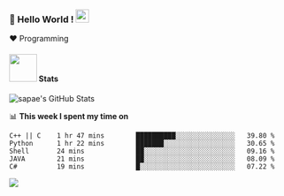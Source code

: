 ### 👋 Hello World !  <img src="https://github.com/TheDudeThatCode/TheDudeThatCode/blob/master/Assets/Earth.gif" width="24px">
  
:heart: Programming

#### <img src="https://media.giphy.com/media/VgCDAzcKvsR6OM0uWg/giphy.gif" width="50"> Stats   
![sapae's GitHub Stats](https://github-readme-stats.vercel.app/api?username=sapae&hide=["stars"]&show_icons=true)

📊 **This week I spent my time on**

<!--START_SECTION:waka-->
```text
C++ || C    1 hr 47 mins        ██████████░░░░░░░░░░░░░░░   39.80 % 
Python      1 hr 22 mins        ███████░░░░░░░░░░░░░░░░░░   30.65 % 
Shell       24 mins             ██░░░░░░░░░░░░░░░░░░░░░░░   09.16 % 
JAVA        21 mins             ██░░░░░░░░░░░░░░░░░░░░░░░   08.09 % 
C#          19 mins             █░░░░░░░░░░░░░░░░░░░░░░░░   07.22 %
```
<!--END_SECTION:waka-->
<a href="#stats">
<img align="center" src = "https://github-readme-stats-git-master.pranavgpr.vercel.app/api/top-langs/?username=sapae&layout=compact" />
</a>

[LinkedIn]: https://www.linkedin.com/in/safae-baamel-ba27761a7/
[Instagram]: https://www.instagram.com/bluuueeee_____/

[comment]: <> (- 🔭 I’m currently working on ...)
[comment]: <> (- 🌱 I’m currently learning ...)
[comment]: <> (- 👯 I’m looking to collaborate on ...)
[comment]: <> (- 🤔 I’m looking for help with ...)
[comment]: <> (- 💬 Ask me about ...)
[comment]: <> (- 📫 How to reach me: ...)
[comment]: <> (- 😄 Pronouns: ...)
[comment]: <> (- ⚡ Fun fact: ...)
[comment]: <> (-->)

